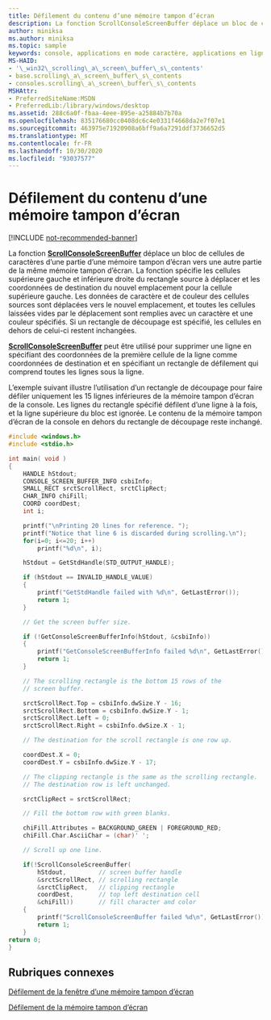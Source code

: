 ```yaml
---
title: Défilement du contenu d’une mémoire tampon d’écran
description: La fonction ScrollConsoleScreenBuffer déplace un bloc de cellules de caractères d’une partie d’une mémoire tampon d’écran vers une autre partie de la même mémoire tampon d’écran.
author: miniksa
ms.author: miniksa
ms.topic: sample
keywords: console, applications en mode caractère, applications en ligne de commande, applications de terminal, API console
MS-HAID:
- '\_win32\_scrolling\_a\_screen\_buffer\_s\_contents'
- base.scrolling\_a\_screen\_buffer\_s\_contents
- consoles.scrolling\_a\_screen\_buffer\_s\_contents
MSHAttr:
- PreferredSiteName:MSDN
- PreferredLib:/library/windows/desktop
ms.assetid: 288c6a0f-fbaa-4eee-895e-a25884b7b70a
ms.openlocfilehash: 835176680cc0408dc6c4e0331f4668da2e7f07e1
ms.sourcegitcommit: 463975e71920908a6bff9a6a7291ddf3736652d5
ms.translationtype: MT
ms.contentlocale: fr-FR
ms.lasthandoff: 10/30/2020
ms.locfileid: "93037577"
---
```

# <a name="scrolling-a-screen-buffers-contents"></a>Défilement du contenu d’une mémoire tampon d’écran

[!INCLUDE [not-recommended-banner](./includes/not-recommended-banner.md)]

La fonction [**ScrollConsoleScreenBuffer**](scrollconsolescreenbuffer.md) déplace un bloc de cellules de caractères d’une partie d’une mémoire tampon d’écran vers une autre partie de la même mémoire tampon d’écran. La fonction spécifie les cellules supérieure gauche et inférieure droite du rectangle source à déplacer et les coordonnées de destination du nouvel emplacement pour la cellule supérieure gauche. Les données de caractère et de couleur des cellules sources sont déplacées vers le nouvel emplacement, et toutes les cellules laissées vides par le déplacement sont remplies avec un caractère et une couleur spécifiés. Si un rectangle de découpage est spécifié, les cellules en dehors de celui-ci restent inchangées.

[**ScrollConsoleScreenBuffer**](scrollconsolescreenbuffer.md) peut être utilisé pour supprimer une ligne en spécifiant des coordonnées de la première cellule de la ligne comme coordonnées de destination et en spécifiant un rectangle de défilement qui comprend toutes les lignes sous la ligne.

L’exemple suivant illustre l’utilisation d’un rectangle de découpage pour faire défiler uniquement les 15 lignes inférieures de la mémoire tampon d’écran de la console. Les lignes du rectangle spécifié défilent d’une ligne à la fois, et la ligne supérieure du bloc est ignorée. Le contenu de la mémoire tampon d’écran de la console en dehors du rectangle de découpage reste inchangé.

```C
#include <windows.h>
#include <stdio.h>

int main( void )
{
    HANDLE hStdout;
    CONSOLE_SCREEN_BUFFER_INFO csbiInfo;
    SMALL_RECT srctScrollRect, srctClipRect;
    CHAR_INFO chiFill;
    COORD coordDest;
    int i;

    printf("\nPrinting 20 lines for reference. ");
    printf("Notice that line 6 is discarded during scrolling.\n");
    for(i=0; i<=20; i++)
        printf("%d\n", i);

    hStdout = GetStdHandle(STD_OUTPUT_HANDLE);

    if (hStdout == INVALID_HANDLE_VALUE)
    {
        printf("GetStdHandle failed with %d\n", GetLastError());
        return 1;
    }

    // Get the screen buffer size.

    if (!GetConsoleScreenBufferInfo(hStdout, &csbiInfo))
    {
        printf("GetConsoleScreenBufferInfo failed %d\n", GetLastError());
        return 1;
    }

    // The scrolling rectangle is the bottom 15 rows of the
    // screen buffer.

    srctScrollRect.Top = csbiInfo.dwSize.Y - 16;
    srctScrollRect.Bottom = csbiInfo.dwSize.Y - 1;
    srctScrollRect.Left = 0;
    srctScrollRect.Right = csbiInfo.dwSize.X - 1;

    // The destination for the scroll rectangle is one row up.

    coordDest.X = 0;
    coordDest.Y = csbiInfo.dwSize.Y - 17;

    // The clipping rectangle is the same as the scrolling rectangle.
    // The destination row is left unchanged.

    srctClipRect = srctScrollRect;

    // Fill the bottom row with green blanks.

    chiFill.Attributes = BACKGROUND_GREEN | FOREGROUND_RED;
    chiFill.Char.AsciiChar = (char)' ';

    // Scroll up one line.

    if(!ScrollConsoleScreenBuffer(  
        hStdout,         // screen buffer handle
        &srctScrollRect, // scrolling rectangle
        &srctClipRect,   // clipping rectangle
        coordDest,       // top left destination cell
        &chiFill))       // fill character and color
    {
        printf("ScrollConsoleScreenBuffer failed %d\n", GetLastError());
        return 1;
    }
return 0;
}
```

## <a name="related-topics"></a>Rubriques connexes

[Défilement de la fenêtre d’une mémoire tampon d’écran](scrolling-a-screen-buffer-s-window.md)

[Défilement de la mémoire tampon d’écran](scrolling-the-screen-buffer.md)
